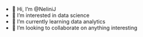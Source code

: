 - 👋 Hi, I’m @NeliniJ
- 👀 I’m interested in data science
- 🌱 I’m currently learning data analytics
- 💞️ I’m looking to collaborate on anything interesting


<!---
NeliniJ/NeliniJ is a ✨ special ✨ repository because its `README.md` (this file) appears on your GitHub profile.
You can click the Preview link to take a look at your changes.
--->
